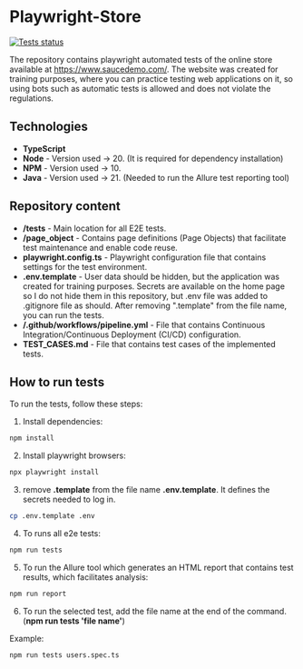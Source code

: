 # Playwright-Store
[![Tests status](https://github.com/JakubRumpca/Playwright-Store/actions/workflows/pipeline.yml/badge.svg)](https://github.com/JakubRumpca/Playwright-Store/actions/workflows/pipeline.yml)

The repository contains playwright automated tests of the online store available at https://www.saucedemo.com/. The website was created for training purposes, where you can practice testing web applications on it, so using bots such as automatic tests is allowed and does not violate the regulations.

## Technologies

- **TypeScript**
- **Node** - Version used -> 20. (It is required for dependency installation)
- **NPM** - Version used -> 10.
- **Java** - Version used -> 21. (Needed to run the Allure test reporting tool)

## Repository content

- **/tests** - Main location for all E2E tests.
- **/page_object** - Contains page definitions (Page Objects) that facilitate test maintenance and enable code reuse.
- **playwright.config.ts** - Playwright configuration file that contains settings for the test environment.
- **.env.template** - User data should be hidden, but the application was created for training purposes. Secrets are available on the home page so I do not hide them in this repository, but .env file was added to .gitignore file as should. After removing ".template" from the file name, you can run the tests.
- **/.github/workflows/pipeline.yml** - File that contains Continuous Integration/Continuous Deployment (CI/CD) configuration.
- **TEST_CASES.md** - File that contains test cases of the implemented tests.

## How to run tests

To run the tests, follow these steps:

1. Install dependencies:

```bash
npm install
```

2. Install playwright browsers:

```bash
npx playwright install
```

3. remove **.template** from the file name **.env.template**. It defines the secrets needed to log in.

```bash
cp .env.template .env
```

4. To runs all e2e tests:

```bash
npm run tests
```

5. To run the Allure tool which generates an HTML report that contains test results, which facilitates analysis:

```bash
npm run report
```

6. To run the selected test, add the file name at the end of the command. (**npm run tests 'file name'**) 

Example:

```bash
npm run tests users.spec.ts
```
